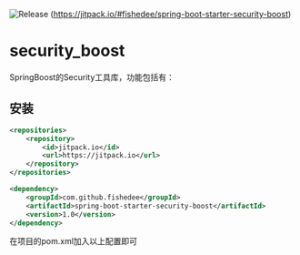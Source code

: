 ![Release](https://jitpack.io/v/fishedee/spring-boot-starter-security-boost.svg)
(https://jitpack.io/#fishedee/spring-boot-starter-security-boost)

# security_boost

SpringBoost的Security工具库，功能包括有：


## 安装

```xml
<repositories>
    <repository>
        <id>jitpack.io</id>
        <url>https://jitpack.io</url>
    </repository>
</repositories>

<dependency>
    <groupId>com.github.fishedee</groupId>
    <artifactId>spring-boot-starter-security-boost</artifactId>
    <version>1.0</version>
</dependency>
```

在项目的pom.xml加入以上配置即可
